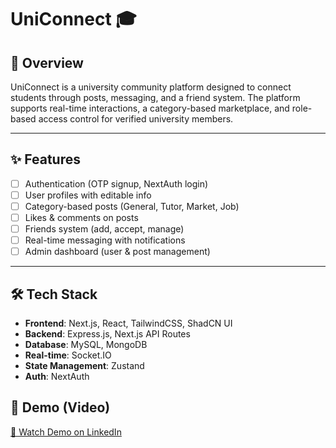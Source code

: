 # UniConnect 🎓

## 📖 Overview
UniConnect is a university community platform designed to connect students through posts, messaging, and a friend system. The platform supports real-time interactions, a category-based marketplace, and role-based access control for verified university members.

---

## ✨ Features
- [ ] Authentication (OTP signup, NextAuth login)  
- [ ] User profiles with editable info  
- [ ] Category-based posts (General, Tutor, Market, Job)  
- [ ] Likes & comments on posts  
- [ ] Friends system (add, accept, manage)  
- [ ] Real-time messaging with notifications  
- [ ] Admin dashboard (user & post management)  

---

## 🛠 Tech Stack
- **Frontend**: Next.js, React, TailwindCSS, ShadCN UI  
- **Backend**: Express.js, Next.js API Routes
- **Database**: MySQL, MongoDB  
- **Real-time**: Socket.IO  
- **State Management**: Zustand
- **Auth**: NextAuth

## 🎥 Demo (Video)
<a href="https://www.linkedin.com/posts/hadi-kobeissy-9698a2345_nextjs-fullstackdevelopment-uniconnect-activity-7338509615459917827-_dum?utm_source=share&utm_medium=member_desktop&rcm=ACoAAFZzbOEBAjdx56uC1Aih9MOwRMDiNgfVWR8" target="_blank">🔗 Watch Demo on LinkedIn</a>

  

